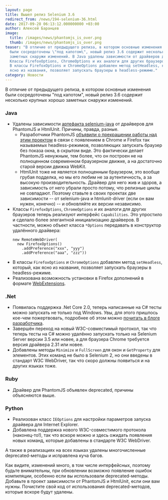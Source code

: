 ```yaml
---
layout: page
title: Вышел релиз Selenium 3.6
redirect_from: /news/194-selenium-36.html
date: 2017-09-28 06:13:12.000000000 +03:00
author: Алексей Баранцев
image:
  title: /images/news/phantomjs_is_over.png
  thumb: /images/news/phantomjs_is_over.png
teaser: "В отличие от предыдущего релиза, в котором основные изменения
  были сосредоточены \"под капотом\", новый релиз 3.6 содержит несколько крупных хорошо
  заметных снаружи изменений. В Java удалены зависимости от драйверов для PhantomJS и HtmlUnit.ъ
  Классы FirefoxOptions, ChromeOptions и их аналоги для других браузеров теперь реализуют интерфейс Capabilities.
  В классы FirefoxOptions и ChromeOptions добавлен метод setHeadless, который, как
  ясно из названия, позволяет запускать браузеры в headless-режиме."
category: Новости
---
```

В отличие от предыдущего релиза, в котором основные изменения были сосредоточены "под капотом", новый релиз 3.6 содержит несколько крупных хорошо заметных снаружи изменений.

### Java

* Удалены зависимости [артефакта selenium-java](http://search.maven.org/#artifactdetails%7Corg.seleniumhq.selenium%7Cselenium-java%7C3.6.0%7Cjar) от драйверов для PhantomJS и HtmlUnit. Причины, правда, разные.
  * Разработчики PhantomJS [объявили о прекращении работы над этим проектом](https://medium.com/devschacht/phantomjs-is-over-df065e5b23bf) в связи с появлением в Chrome и Firefox так называемых headless-режимов, позволяющих запускать браузер без показа окна, в скрытом виде. Это фактически делает PhantomJS ненужным, тем более, что он построен не на полноценном современном браузерном движке, а на достаточно старой версии движка WebKit.
  * HtmlUnit тоже не является полноценным браузером, это вообще грубая подделка, но мы его любим не за аутентичность, а за высокую производительность. Драйвер для него жив и здоров, а зависимость от него убрали просто потому, что релизные циклы не совпадают. Поэтому ставьте в своих проектах две зависимости -- от selenium-java и htmlunit-driver (если он вам нужен, конечно) -- и обновляйте их версии независимо.
* Классы `FirefoxOptions`, `ChromeOptions` и их аналоги для других браузеров теперь реализуют интерфейс `Capabilities`. Это упростило и сделало более элегантной инициализацию драйверов. В частности, можно объект класса `*Options` передавать в конструктор удалённого драйвера:
  ```
  new RemoteWebDriver(
    new FirefoxOptions()
      .addPreference("xxx", "yyy")
      .addPreference("aaa", "zzz"))
  ```
* В классы `FirefoxOptions` и `ChromeOptions` добавлен метод `setHeadless`, который, как ясно из названия, позволяет запускать браузеры в headless-режиме.
* Реализована возможность установки в Firefox дополнений в формате [WebExtensions](https://developer.mozilla.org/ru/Add-ons/WebExtensions).

### .Net

* Появилась поддержка .Net Core 2.0, теперь написанные на C# тесты можно запускать не только под Windows. Увы, для этого пришлось кое-чем пожертвовать, подробнее об этом можно [почитать в блоге разработчика](http://jimevansmusic.blogspot.ru/2017/09/selenium-webdriver-support-for-net-core.html).
* Завершён переход на новый W3C-совместимый протокол, так что теперь тесты на C# можно удалённо запускать только на Selenium Server версии 3.5 или новее, а для браузера Chrome требуется версия драйвера 2.31 или новее.
* Добавлены методы `Minimize` и `FullScreen` для окон и `GetProperty` для элементов. Этих команд не было в Selenium 2, но они введены в стандарт W3C WebDriver, так что скоро должны появиться и на других языках тоже.

### Ruby

* Драйвер для PhantomJS объявлен deprecated, причины объясняются выше.

### Python

* Реализован класс `IEOptions` для настройки параметров запуска драйвера для Internet Explorer.
* Добавлена поддержка нового W3C-совместимого протокола (наконец-то!), так что вскоре можно и здесь ожидать появления новых команд, которые добавлены в стандарте W3C WebDriver.

А также в реализациях на всех языках удалены многочисленные deprecated-методы и исправлена куча багов.

Как видите, изменений много, в том числе интерфейсных, поэтому будьте внимательны, при обновлении возможно появление ошибок компиляции, особенно если вы использовали deprecated-методы. Добавьте в проект зависимости от PhantomJS и HtmlUnit, если они вам нужны. Почистите свой код от использования deprecated-методов, которые вскоре будут удалены.
